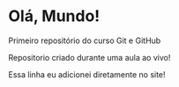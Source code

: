 # Olá, Mundo!
 Primeiro repositório do curso Git e GitHub

Repositorio criado durante uma aula ao vivo!

Essa linha eu adicionei diretamente no site!
